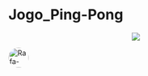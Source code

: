 # Jogo_Ping-Pong

<p align="center">
  <img src="https://media.discordapp.net/attachments/912686424497733667/932994327200804934/Screenshot_75.png?width=720&height=562" />
</p>

<img align="center" alt="Rafa-Python" height="40" style="border-radius:50px;"
     src='https://img.shields.io/badge/Python-3776AB?style=for-the-badge&logo=python&logoColor=white' alt='python'/>

